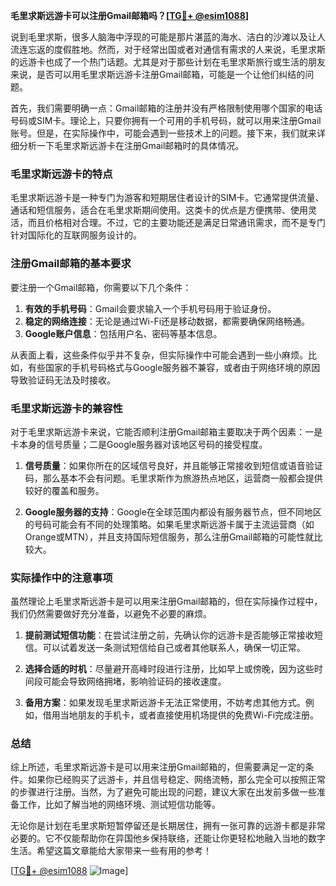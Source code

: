 **毛里求斯远游卡可以注册Gmail邮箱吗？[[TG💪+ @esim1088](https://t.me/s/esim1088)]**

说到毛里求斯，很多人脑海中浮现的可能是那片湛蓝的海水、洁白的沙滩以及让人流连忘返的度假胜地。然而，对于经常出国或者对通信有需求的人来说，毛里求斯的远游卡也成了一个热门话题。尤其是对于那些计划在毛里求斯旅行或生活的朋友来说，是否可以用毛里求斯远游卡注册Gmail邮箱，可能是一个让他们纠结的问题。

首先，我们需要明确一点：Gmail邮箱的注册并没有严格限制使用哪个国家的电话号码或SIM卡。理论上，只要你拥有一个可用的手机号码，就可以用来注册Gmail账号。但是，在实际操作中，可能会遇到一些技术上的问题。接下来，我们就来详细分析一下毛里求斯远游卡在注册Gmail邮箱时的具体情况。

### 毛里求斯远游卡的特点

毛里求斯远游卡是一种专门为游客和短期居住者设计的SIM卡。它通常提供流量、通话和短信服务，适合在毛里求斯期间使用。这类卡的优点是方便携带、使用灵活，而且价格相对合理。不过，它的主要功能还是满足日常通讯需求，而不是专门针对国际化的互联网服务设计的。

### 注册Gmail邮箱的基本要求

要注册一个Gmail邮箱，你需要以下几个条件：

1. **有效的手机号码**：Gmail会要求输入一个手机号码用于验证身份。
2. **稳定的网络连接**：无论是通过Wi-Fi还是移动数据，都需要确保网络畅通。
3. **Google账户信息**：包括用户名、密码等基本信息。

从表面上看，这些条件似乎并不复杂，但实际操作中可能会遇到一些小麻烦。比如，有些国家的手机号码格式与Google服务器不兼容，或者由于网络环境的原因导致验证码无法及时接收。

### 毛里求斯远游卡的兼容性

对于毛里求斯远游卡来说，它能否顺利注册Gmail邮箱主要取决于两个因素：一是卡本身的信号质量；二是Google服务器对该地区号码的接受程度。

1. **信号质量**：如果你所在的区域信号良好，并且能够正常接收到短信或语音验证码，那么基本不会有问题。毛里求斯作为旅游热点地区，运营商一般都会提供较好的覆盖和服务。
   
2. **Google服务器的支持**：Google在全球范围内都设有服务器节点，但不同地区的号码可能会有不同的处理策略。如果毛里求斯远游卡属于主流运营商（如Orange或MTN），并且支持国际短信服务，那么注册Gmail邮箱的可能性就比较大。

### 实际操作中的注意事项

虽然理论上毛里求斯远游卡是可以用来注册Gmail邮箱的，但在实际操作过程中，我们仍然需要做好充分准备，以避免不必要的麻烦。

1. **提前测试短信功能**：在尝试注册之前，先确认你的远游卡是否能够正常接收短信。可以试着发送一条测试短信给自己或者其他联系人，确保一切正常。
   
2. **选择合适的时机**：尽量避开高峰时段进行注册，比如早上或傍晚，因为这些时间段可能会导致网络拥堵，影响验证码的接收速度。

3. **备用方案**：如果发现毛里求斯远游卡无法正常使用，不妨考虑其他方式。例如，借用当地朋友的手机卡，或者直接使用机场提供的免费Wi-Fi完成注册。

### 总结

综上所述，毛里求斯远游卡是可以用来注册Gmail邮箱的，但需要满足一定的条件。如果你已经购买了远游卡，并且信号稳定、网络流畅，那么完全可以按照正常的步骤进行注册。当然，为了避免可能出现的问题，建议大家在出发前多做一些准备工作，比如了解当地的网络环境、测试短信功能等。

无论你是计划在毛里求斯短暂停留还是长期居住，拥有一张可靠的远游卡都是非常必要的。它不仅能帮助你在异国他乡保持联络，还能让你更轻松地融入当地的数字生活。希望这篇文章能给大家带来一些有用的参考！

[[TG💪+ @esim1088](https://t.me/s/esim1088) ![Image](https://i.postimg.cc/4NQfJmqS/Snipaste-2025-05-13-00-14-12.png)]
